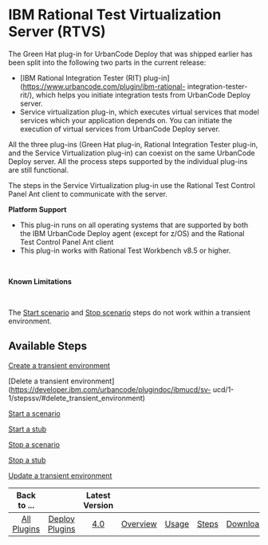 
IBM Rational Test Virtualization Server (RTVS)
==============================================


The Green Hat plug-in for UrbanCode Deploy that was shipped earlier has been split into the following two parts in the 
current release:


* [IBM Rational Integration Tester (RIT) plug-in](https://www.urbancode.com/plugin/ibm-rational-
integration-tester-rit/), which helps you initiate integration tests from UrbanCode Deploy server.
* Service 
virtualization plug-in, which executes virtual services that model services which your application depends on. You can 
initiate the execution of virtual services from UrbanCode Deploy server.


All the three plug-ins (Green Hat plug-in, 
Rational Integration Tester plug-in, and the Service Virtualization plug-in) can coexist on the same UrbanCode Deploy 
server. All the process steps supported by the individual plug-ins are still functional.


The steps in the Service 
Virtualization plug-in use the Rational Test Control Panel Ant client to communicate with the server.


 **Platform 
Support**
* This plug-in runs on all operating systems that are supported by both the IBM UrbanCode Deploy agent (except
 for z/OS) and the Rational Test Control Panel Ant client
* This plug-in works with Rational Test Workbench v8.5 or 
higher.




 


**Known Limitations**


 



The [Start 
scenario](https://developer.ibm.com/urbancode/plugindoc/ibmucd/sv-ucd/1-1/stepssv/#start_scenario) and [Stop 
scenario](https://developer.ibm.com/urbancode/plugindoc/ibmucd/sv-ucd/1-1/stepssv/#stop_scenario) steps do not work 
within a transient environment.




Available Steps
---------------


[Create a transient 
environment](https://developer.ibm.com/urbancode/plugindoc/ibmucd/sv-ucd/1-1/stepssv/#create_transient_environment)



[Delete a transient environment](https://developer.ibm.com/urbancode/plugindoc/ibmucd/sv-
ucd/1-1/stepssv/#delete_transient_environment)


[Start a 
scenario](https://developer.ibm.com/urbancode/plugindoc/ibmucd/sv-ucd/1-1/stepssv/#start_scenario)


[Start a 
stub](https://developer.ibm.com/urbancode/plugindoc/ibmucd/sv-ucd/1-1/stepssv/#start_stub)


[Stop a 
scenario](https://developer.ibm.com/urbancode/plugindoc/ibmucd/sv-ucd/1-1/stepssv/#stop_scenario)


[Stop a 
stub](https://developer.ibm.com/urbancode/plugindoc/ibmucd/sv-ucd/1-1/stepssv/#stop_stub)


[Update a transient 
environment](https://developer.ibm.com/urbancode/plugindoc/ibmucd/sv-ucd/1-1/stepssv/#update_transient_environment)





|Back to ...||Latest Version|||||
| :---: | :---: | :---: | :---: | :---: | :---: | :---: |
|[All Plugins](../../index.md)|[Deploy Plugins](../README.md)|[4.0](https://raw.githubusercontent.com/UrbanCode/IBM-UCD-PLUGINS/main/files/RTVS-UCD/RTVS-UCD-4.0.zip)|[Overview](overview.md)|[Usage](usage.md)|[Steps](steps.md)|[Downloads](downloads.md)|
